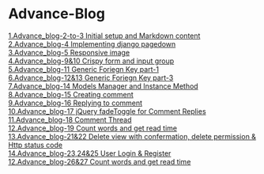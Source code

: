 # Advance-Blog

<a href="https://github.com/sanjaygd/Advance_blog-2-to-3">1.Advance_blog-2-to-3 Initial setup and Markdown content</a><br>
<a href="https://github.com/sanjaygd/-Advance_blog-4">2.Advance_blog-4 Implementing django pagedown</a><br>
<a href="https://github.com/sanjaygd/Advance_blog-5">3.Advance_blog-5 Responsive image</a><br>
<a href="https://github.com/sanjaygd/Advance_blog-9-10-Crispy-form-django-input-group">4.Advance_blog-9&10 Crispy form and input group</a><br>
<a href="https://github.com/sanjaygd/Advance_blog-11">5.Advance_blog-11 Generic Foriegn Key part-1</a><br>
<a href="https://github.com/sanjaygd/5.Advance_blog-13">6.Advance_blog-12&13 Generic Foriegn Key part-3</a><br>
<a href="https://github.com/sanjaygd/Advance_blog-14">7.Advance_blog-14 Models Manager and Instance Method</a><br>
<a href="https://github.com/sanjaygd/Advance_blog-15">8.Advance_blog-15 Creating comment</a><br>
<a href="https://github.com/sanjaygd/Advance_blog-16">9.Advance_blog-16 Replying to comment</a><br>
<a href="https://github.com/sanjaygd/Advance_blog-17">10.Advance_blog-17 jQuery fadeToggle for Comment Replies</a><br>
<a href="https://github.com/sanjaygd/Advance_blog-18">11.Advance_blog-18 Comment Thread</a><br>
<a href="https://github.com/sanjaygd/Advance_blog-19">12.Advance_blog-19 Count words and get read time</a><br>
<a href="https://github.com/sanjaygd/Advance_blog-21-22">13.Advance_blog-21&22 Delete view with confermation, delete permission & Http status code</a><br>
<a href="https://github.com/sanjaygd/-Advance_blog-23-24-25">14.Advance_blog-23,24&25 User Login & Register</a><br>
<a href="https://github.com/sanjaygd/Advance_blog-26-27">12.Advance_blog-26&27 Count words and get read time</a><br>









